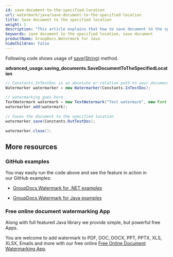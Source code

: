 ```yaml
---
id: save-document-to-the-specified-location
url: watermark/java/save-document-to-the-specified-location
title: Save document to the specified location
weight: 1
description: "This article explains that how to save document to the specified location while using GroupDocs. Watermarks Java API."
keywords: save document to the specified location, save document
productName: GroupDocs.Watermark for Java
hideChildren: False
---
```

Following code shows usage of [save(String)](https://reference.groupdocs.com/watermark/java/com.groupdocs.watermark/Watermarker#save(java.lang.String)) method.

**advanced\_usage.saving\_documents.SaveDocumentToTheSpecifiedLocation**

```java
// Constants.InTestDoc is an absolute or relative path to your document. Ex: "C:\\Docs\\test.doc"
Watermarker watermarker = new Watermarker(Constants.InTestDoc);                                  
                                                                                                 
// watermarking goes here                                                                        
TextWatermark watermark = new TextWatermark("Test watermark", new Font("Arial", 12));            
watermarker.add(watermark);                                                                      
                                                                                                 
// Saves the document to the specified location                                                  
watermarker.save(Constants.OutTestDoc);                                                          
                                                                                                 
watermarker.close();                                                                             
```

## More resources

### GitHub examples

You may easily run the code above and see the feature in action in our GitHub examples:

*   [GroupDocs.Watermark for .NET examples](https://github.com/groupdocs-watermark/GroupDocs.Watermark-for-.NET)
    
*   [GroupDocs.Watermark for Java examples](https://github.com/groupdocs-watermark/GroupDocs.Watermark-for-Java)
    

### Free online document watermarking App

Along with full featured Java library we provide simple, but powerful free Apps.

You are welcome to add watermark to PDF, DOC, DOCX, PPT, PPTX, XLS, XLSX, Emails and more with our free online [Free Online Document Watermarking App](https://products.groupdocs.app/watermark).
